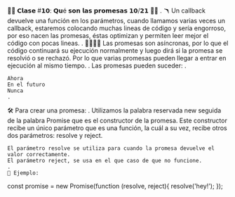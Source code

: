 🤞🏼 𝗖𝗹𝗮𝘀𝗲 #𝟭𝟬: 𝗤𝘂é 𝘀𝗼𝗻 𝗹𝗮𝘀 𝗽𝗿𝗼𝗺𝗲𝘀𝗮𝘀 𝟭𝟬/𝟮𝟭 🤞🏼
.
🪃 Un callback devuelve una función en los parámetros, cuando llamamos varias veces un callback, estaremos colocando muchas lineas de código y sería engorroso, por eso nacen las promesas, éstas optimizan y permiten leer mejor el código con pocas lineas.
.
🫱🏼‍🫲🏾 Las promesas son asíncronas, por lo que el código continuará su ejecución normalmente y luego dirá si la promesa se resolvió o se rechazó. Por lo que varias promesas pueden llegar a entrar en ejecución al mismo tiempo.
.
Las promesas pueden suceder:
.

    Ahora
    En el futuro
    Nunca
    .

🛠️ Para crear una promesa:
.
Utilizamos la palabra reservada new seguida de la palabra Promise que es el constructor de la promesa. Este constructor recibe un único parámetro que es una función, la cuál a su vez, recibe otros dos parámetros: resolve y reject.

    El parámetro resolve se utiliza para cuando la promesa devuelve el valor correctamente.
    El parámetro reject, se usa en el que caso de que no funcione.
    .
    📝 Ejemplo:

const promise = new Promise(function (resolve, reject){
resolve('hey!');
});
